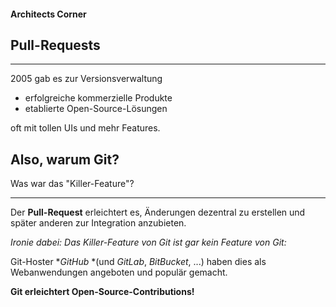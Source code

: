 #### Architects Corner

## Pull-Requests


---


2005 gab es zur Versionsverwaltung

 * erfolgreiche kommerzielle Produkte
 * etablierte Open-Source-Lösungen

 oft mit tollen UIs und mehr Features.

## Also, warum Git?

Was war das "Killer-Feature"?


---


Der **Pull-Request**
erleichtert es, Änderungen dezentral zu erstellen und
später anderen zur Integration anzubieten.

*Ironie dabei: Das Killer-Feature von Git ist gar kein Feature von Git:*

Git-Hoster **GitHub* *(und *GitLab*, *BitBucket*, ...) haben dies als Webanwendungen angeboten und populär gemacht.

**Git erleichtert Open-Source-Contributions!**



